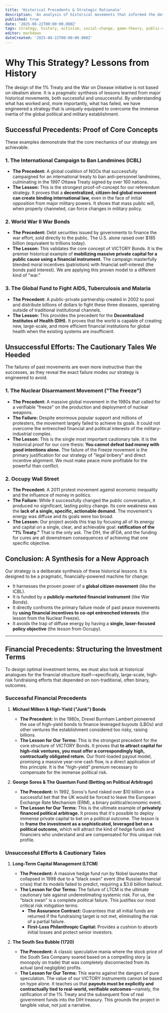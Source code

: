 ```yaml
---
title: 'Historical Precedents & Strategic Rationale'
description: 'An analysis of historical movements that informed the design of the 1% Treaty, synthesizing lessons from both successful and unsuccessful campaigns to create a pragmatic, financially-powered strategy for change.'
published: true
date: '2025-08-22T00:00:00.000Z'
tags: strategy, history, activism, social-change, game-theory, public-choice
editor: markdown
dateCreated: '2025-08-22T00:00:00.000Z'
---
```


# Why This Strategy? Lessons from History

The design of the 1% Treaty and the War on Disease initiative is not based on idealism alone. It is a pragmatic synthesis of lessons learned from major historical movements, both successful and unsuccessful. By understanding what has worked and, more importantly, what has failed, we have engineered a strategy that is uniquely equipped to overcome the immense inertia of the global political and military establishment.

## Successful Precedents: Proof of Core Concepts

These examples demonstrate that the core mechanics of our strategy are achievable.

### 1. The International Campaign to Ban Landmines (ICBL)

*   **The Precedent:** A global coalition of NGOs that successfully campaigned for an international treaty to ban anti-personnel landmines, culminating in the 1997 Ottawa Treaty signed by over 160 nations.
*   **The Lesson:** This is the strongest proof-of-concept for our referendum strategy. It proves that a **decentralized, citizen-led global movement can create binding international law,** even in the face of initial opposition from major military powers. It shows that mass public will, when properly channeled, can force changes in military policy.

### 2. World War II War Bonds

*   **The Precedent:** Debt securities issued by governments to finance the war effort, sold directly to the public. The U.S. alone raised over \$185 billion (equivalent to trillions today).
*   **The Lesson:** This validates the core concept of VICTORY Bonds. It is the premier historical example of **mobilizing massive private capital for a public cause using a financial instrument.** The campaign masterfully blended moral incentives (patriotism) with financial self-interest (the bonds paid interest). We are applying this proven model to a different kind of "war."

### 3. The Global Fund to Fight AIDS, Tuberculosis and Malaria

*   **The Precedent:** A public-private partnership created in 2002 to pool and distribute billions of dollars to fight these three diseases, operating outside of traditional institutional channels.
*   **The Lesson:** This provides the precedent for the **Decentralized Institutes of Health (DIH).** It proves that the world is capable of creating new, large-scale, and more efficient financial institutions for global health when the existing systems are insufficient.

## Unsuccessful Efforts: The Cautionary Tales We Heeded

The failures of past movements are even more instructive than the successes, as they reveal the exact failure modes our strategy is engineered to avoid.

### 1. The Nuclear Disarmament Movement ("The Freeze")

*   **The Precedent:** A massive global movement in the 1980s that called for a verifiable "freeze" on the production and deployment of nuclear weapons.
*   **The Failure:** Despite enormous popular support and millions of protesters, the movement largely failed to achieve its goals. It could not overcome the entrenched financial and political interests of the military-industrial complex.
*   **The Lesson:** This is the single most important cautionary tale. It is the historical proof for our core thesis: **You cannot defeat bad money with good intentions alone.** The failure of the Freeze movement is the primary justification for our strategy of "legal bribery" and direct incentive alignment. We must make peace more profitable for the powerful than conflict.

### 2. Occupy Wall Street

*   **The Precedent:** A 2011 protest movement against economic inequality and the influence of money in politics.
*   **The Failure:** While it successfully changed the public conversation, it produced no significant, lasting policy change. Its core weakness was the **lack of a single, specific, actionable demand.** The movement's energy was diffuse and its goals were too broad.
*   **The Lesson:** Our project avoids this trap by focusing all of its energy and capital on a single, clear, and achievable goal: **ratification of the "1% Treaty."** That is the only ask. The DIH, the dFDA, and the funding for cures are all downstream consequences of achieving that one specific objective.

## Conclusion: A Synthesis for a New Approach

Our strategy is a deliberate synthesis of these historical lessons. It is designed to be a pragmatic, financially-powered machine for change:
-   It harnesses the proven power of a **global citizen movement** (like the ICBL).
-   It is funded by a **publicly-marketed financial instrument** (like War Bonds).
-   It directly confronts the primary failure mode of past peace movements by **using financial incentives to co-opt entrenched interests** (the lesson from the Nuclear Freeze).
-   It avoids the trap of diffuse energy by having a **single, laser-focused policy objective** (the lesson from Occupy).

---

## Financial Precedents: Structuring the Investment Terms

To design optimal investment terms, we must also look at historical analogues for the financial structure itself—specifically, large-scale, high-risk fundraising efforts that depended on non-traditional, often binary, outcomes.

### Successful Financial Precedents

1.  **Michael Milken & High-Yield ("Junk") Bonds**
    *   **The Precedent:** In the 1980s, Drexel Burnham Lambert pioneered the use of high-yield bonds to finance leveraged buyouts (LBOs) and other ventures the establishment considered too risky, raising billions.
    *   **The Lesson for Our Terms:** This is the strongest precedent for the core structure of VICTORY Bonds. It proves that **to attract capital for high-risk ventures, you must offer a correspondingly high, contractually obligated return.** Our front-loaded payout model, promising a massive year-one cash flow, is a direct application of this principle. It is the "high-yield" premium necessary to compensate for the immense political risk.

2.  **George Soros & The Quantum Fund (Betting on Political Arbitrage)**
    *   **The Precedent:** In 1992, Soros's fund risked over $10 billion on a successful bet that the UK would be forced to leave the European Exchange Rate Mechanism (ERM), a binary political/economic event.
    *   **The Lesson for Our Terms:** This is the ultimate example of **privately financed political arbitrage.** It proves that it's possible to deploy immense private capital to bet on a political outcome. The lesson is to **frame the investment as a sophisticated, leveraged bet on a political outcome,** which will attract the kind of hedge funds and financiers who understand and are compensated for this unique risk profile.

### Unsuccessful Efforts & Cautionary Tales

1.  **Long-Term Capital Management (LTCM)**
    *   **The Precedent:** A massive hedge fund run by Nobel laureates that collapsed in 1998 due to a "black swan" event (the Russian financial crisis) that its models failed to predict, requiring a $3.6 billion bailout.
    *   **The Lesson for Our Terms:** The failure of LTCM is the ultimate cautionary tale against underestimating systemic risk. For us, the "black swan" is a complete political failure. This justifies our most critical risk mitigation terms:
        *   **The Assurance Contract:** Guarantees that all initial funds are returned if the fundraising target is not met, eliminating the risk of a partial failure.
        *   **First-Loss Philanthropic Capital:** Provides a cushion to absorb initial losses and protect senior investors.

2.  **The South Sea Bubble (1720)**
    *   **The Precedent:** A classic speculative mania where the stock price of the South Sea Company soared based on a compelling story (a monopoly on trade) that was completely disconnected from its actual (and negligible) profits.
    *   **The Lesson for Our Terms:** This warns against the dangers of pure speculation. The value of our VICTORY instruments cannot be based on hype alone. It teaches us that **payouts must be explicitly and contractually tied to real-world, verifiable outcomes**—namely, the ratification of the 1% Treaty and the subsequent flow of real government funds into the DIH treasury. This grounds the project in tangible value, not just a narrative.
